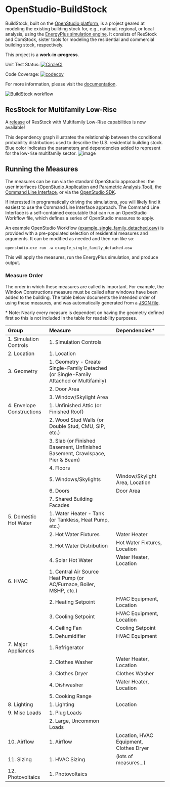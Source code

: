 OpenStudio-BuildStock
===================

BuildStock, built on the [OpenStudio platform](http://openstudio.net), is a project geared at modeling the existing building stock for, e.g., national, regional, or local analysis, using the [EnergyPlus simulation engine](http://energyplus.net). It consists of ResStock and ComStock, sister tools for modeling the residential and commercial building stock, respectively. 

This project is a <b>work-in-progress</b>.

Unit Test Status: [![CircleCI](https://circleci.com/gh/NREL/OpenStudio-BuildStock/tree/master.svg?style=svg)](https://circleci.com/gh/NREL/OpenStudio-BuildStock/tree/master)

Code Coverage: [![codecov](https://codecov.io/gh/NREL/OpenStudio-BuildStock/branch/master/graph/badge.svg)](https://codecov.io/gh/NREL/OpenStudio-BuildStock)

For more information, please visit the [documentation](http://resstock.readthedocs.io/en/latest/).

![BuildStock workflow](https://user-images.githubusercontent.com/5861765/32569254-da2895c8-c47d-11e7-93cb-05fb4c8806d7.png)

## ResStock for Multifamily Low-Rise

A [release](https://github.com/NREL/OpenStudio-BuildStock/releases/tag/v0.0.2) of ResStock with Multifamily Low-Rise capabilities is now available!

This dependency graph illustrates the relationship between the conditional probability distributions used to describe the U.S. residential building stock. Blue color indicates the parameters and dependencies added to represent for the low-rise multifamily sector.
![image](https://user-images.githubusercontent.com/1276021/40512741-fa539b58-5f60-11e8-8423-36efd677b81d.png)

## Running the Measures

The measures can be run via the standard OpenStudio approaches: the user interfaces ([OpenStudio Application](http://nrel.github.io/OpenStudio-user-documentation/reference/openstudio_application_interface/) and [Parametric Analysis Tool](http://nrel.github.io/OpenStudio-user-documentation/reference/parametric_analysis_tool_2/)), the [Command Line Interface](http://nrel.github.io/OpenStudio-user-documentation/reference/command_line_interface/), or via the [OpenStudio SDK](https://openstudio-sdk-documentation.s3.amazonaws.com/index.html).

If interested in programatically driving the simulations, you will likely find it easiest to use the Command Line Interface approach. The Command Line Interface is a self-contained executable that can run an OpenStudio Workflow file, which defines a series of OpenStudio measures to apply.

An example OpenStudio Workflow [(example_single_family_detached.osw)](https://github.com/NREL/OpenStudio-BuildStock/blob/master/workflows/example_single_family_detached.osw) is provided with a pre-populated selection of residential measures and arguments. It can be modified as needed and then run like so:

`openstudio.exe run -w example_single_family_detached.osw`

This will apply the measures, run the EnergyPlus simulation, and produce output. 

### Measure Order

The order in which these measures are called is important. For example, the Window Constructions measure must be called after windows have been added to the building. The table below documents the intended order of using these measures, and was automatically generated from a [JSON file](https://github.com/NREL/OpenStudio-BuildStock/blob/master/workflows/measure-info.json).

<nowiki>*</nowiki> Note: Nearly every measure is dependent on having the geometry defined first so this is not included in the table for readability purposes.

<!--- The below table is automated via a rake task -->
<!--- MEASURE_WORKFLOW_START -->
|Group|Measure|Dependencies*|
|:---|:---|:---|
|1. Simulation Controls|1. Simulation Controls||
|2. Location|1. Location||
|3. Geometry|1. Geometry - Create Single-Family Detached (or Single-Family Attached or Multifamily)||
||2. Door Area||
||3. Window/Skylight Area||
|4. Envelope Constructions|1. Unfinished Attic (or Finished Roof)||
||2. Wood Stud Walls (or Double Stud, CMU, SIP, etc.)||
||3. Slab (or Finished Basement, Unfinished Basement, Crawlspace, Pier & Beam)||
||4. Floors||
||5. Windows/Skylights|Window/Skylight Area, Location|
||6. Doors|Door Area|
||7. Shared Building Facades||
|5. Domestic Hot Water|1. Water Heater - Tank (or Tankless, Heat Pump, etc.)||
||2. Hot Water Fixtures|Water Heater|
||3. Hot Water Distribution|Hot Water Fixtures, Location|
||4. Solar Hot Water|Water Heater, Location|
|6. HVAC|1. Central Air Source Heat Pump (or AC/Furnace, Boiler, MSHP, etc.)||
||2. Heating Setpoint|HVAC Equipment, Location|
||3. Cooling Setpoint|HVAC Equipment, Location|
||4. Ceiling Fan|Cooling Setpoint|
||5. Dehumidifier|HVAC Equipment|
|7. Major Appliances|1. Refrigerator||
||2. Clothes Washer|Water Heater, Location|
||3. Clothes Dryer|Clothes Washer|
||4. Dishwasher|Water Heater, Location|
||5. Cooking Range||
|8. Lighting|1. Lighting|Location|
|9. Misc Loads|1. Plug Loads||
||2. Large, Uncommon Loads||
|10. Airflow|1. Airflow|Location, HVAC Equipment, Clothes Dryer|
|11. Sizing|1. HVAC Sizing|(lots of measures...)|
|12. Photovoltaics|1. Photovoltaics||
<!--- MEASURE_WORKFLOW_END -->